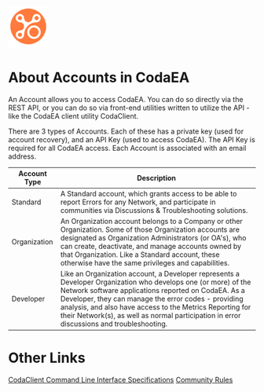﻿![Coda Logo](https://github.com/info-tpr/CodaEA/blob/main/images/CodaLogo-Imageonly-transparent.png?raw=true)

# About Accounts in CodaEA

An Account allows you to access CodaEA.  You can do so directly via the REST API, or you can do so via front-end utilities written to utilize the API - like the CodaEA client utility CodaClient.

There are 3 types of Accounts.  Each of these has a private key (used for account recovery), and an API Key (used to access CodaEA).  The API Key is required for all CodaEA access.  Each Account is associated with an email address.

Account Type | Description
---- | ----
Standard | A Standard account, which grants access to be able to report Errors for any Network, and participate in communities via Discussions & Troubleshooting solutions.
Organization | An Organization account belongs to a Company or other Organization.  Some of those Organization accounts are designated as Organization Administrators (or OA's), who can create, deactivate, and manage accounts owned by that Organization.  Like a Standard account, these otherwise have the same privileges and capabilities.
Developer | Like an Organization account, a Developer represents a Developer Organization who develops one (or more) of the Network software applications reported on CodaEA.  As a Developer, they can manage the error codes - providing analysis, and also have access to the Metrics Reporting for their Network(s), as well as normal participation in error discussions and troubleshooting.


# Other Links

[CodaClient Command Line Interface Specifications](CodaClient_CLI.md)
[Community Rules](Community_Rules.md)
